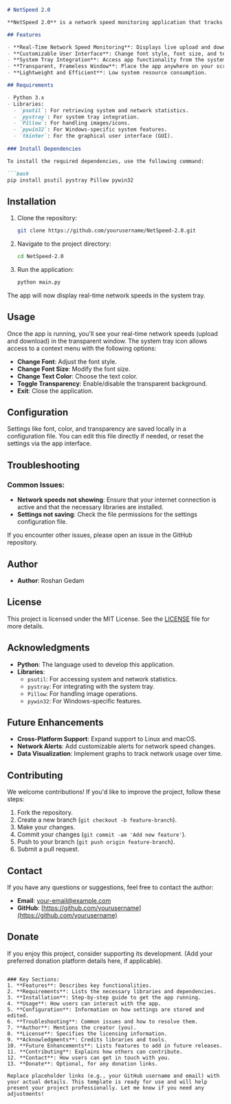 

```markdown
# NetSpeed 2.0

**NetSpeed 2.0** is a network speed monitoring application that tracks real-time download and upload speeds. With a sleek, customizable interface and system tray integration, it's designed to be lightweight and easy to use while providing essential network performance insights. 

## Features

- **Real-Time Network Speed Monitoring**: Displays live upload and download speeds.
- **Customizable User Interface**: Change font style, font size, and text color.
- **System Tray Integration**: Access app functionality from the system tray.
- **Transparent, Frameless Window**: Place the app anywhere on your screen with a transparent background.
- **Lightweight and Efficient**: Low system resource consumption.

## Requirements

- Python 3.x
- Libraries:
  - `psutil`: For retrieving system and network statistics.
  - `pystray`: For system tray integration.
  - `Pillow`: For handling images/icons.
  - `pywin32`: For Windows-specific system features.
  - `tkinter`: For the graphical user interface (GUI).
  
### Install Dependencies

To install the required dependencies, use the following command:

```bash
pip install psutil pystray Pillow pywin32
```

## Installation

1. Clone the repository:

   ```bash
   git clone https://github.com/yourusername/NetSpeed-2.0.git
   ```

2. Navigate to the project directory:

   ```bash
   cd NetSpeed-2.0
   ```

3. Run the application:

   ```bash
   python main.py
   ```

The app will now display real-time network speeds in the system tray.

## Usage

Once the app is running, you'll see your real-time network speeds (upload and download) in the transparent window. The system tray icon allows access to a context menu with the following options:

- **Change Font**: Adjust the font style.
- **Change Font Size**: Modify the font size.
- **Change Text Color**: Choose the text color.
- **Toggle Transparency**: Enable/disable the transparent background.
- **Exit**: Close the application.

## Configuration

Settings like font, color, and transparency are saved locally in a configuration file. You can edit this file directly if needed, or reset the settings via the app interface.

## Troubleshooting

### Common Issues:

- **Network speeds not showing**: Ensure that your internet connection is active and that the necessary libraries are installed.
- **Settings not saving**: Check the file permissions for the settings configuration file.

If you encounter other issues, please open an issue in the GitHub repository.

## Author

- **Author**: Roshan Gedam

## License

This project is licensed under the MIT License. See the [LICENSE](LICENSE) file for more details.

## Acknowledgments

- **Python**: The language used to develop this application.
- **Libraries**:
  - `psutil`: For accessing system and network statistics.
  - `pystray`: For integrating with the system tray.
  - `Pillow`: For handling image operations.
  - `pywin32`: For Windows-specific features.

## Future Enhancements

- **Cross-Platform Support**: Expand support to Linux and macOS.
- **Network Alerts**: Add customizable alerts for network speed changes.
- **Data Visualization**: Implement graphs to track network usage over time.

## Contributing

We welcome contributions! If you'd like to improve the project, follow these steps:

1. Fork the repository.
2. Create a new branch (`git checkout -b feature-branch`).
3. Make your changes.
4. Commit your changes (`git commit -am 'Add new feature'`).
5. Push to your branch (`git push origin feature-branch`).
6. Submit a pull request.

## Contact

If you have any questions or suggestions, feel free to contact the author:

- **Email**: your-email@example.com
- **GitHub**: [https://github.com/yourusername](https://github.com/yourusername)

## Donate

If you enjoy this project, consider supporting its development. (Add your preferred donation platform details here, if applicable).
```

### Key Sections:
1. **Features**: Describes key functionalities.
2. **Requirements**: Lists the necessary libraries and dependencies.
3. **Installation**: Step-by-step guide to get the app running.
4. **Usage**: How users can interact with the app.
5. **Configuration**: Information on how settings are stored and edited.
6. **Troubleshooting**: Common issues and how to resolve them.
7. **Author**: Mentions the creator (you).
8. **License**: Specifies the licensing information.
9. **Acknowledgments**: Credits libraries and tools.
10. **Future Enhancements**: Lists features to add in future releases.
11. **Contributing**: Explains how others can contribute.
12. **Contact**: How users can get in touch with you.
13. **Donate**: Optional, for any donation links.

Replace placeholder links (e.g., your GitHub username and email) with your actual details. This template is ready for use and will help present your project professionally. Let me know if you need any adjustments!